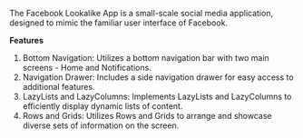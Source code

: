 The Facebook Lookalike App is a small-scale social media application, designed to mimic the familiar user interface of Facebook. 

**Features**
1. Bottom Navigation: Utilizes a bottom navigation bar with two main screens - Home and Notifications.
2. Navigation Drawer: Includes a side navigation drawer for easy access to additional features.
3. LazyLists and LazyColumns: Implements LazyLists and LazyColumns to efficiently display dynamic lists of content.
4. Rows and Grids: Utilizes Rows and Grids to arrange and showcase diverse sets of information on the screen.
